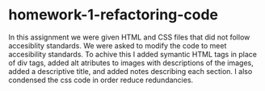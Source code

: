 # homework-1-refactoring-code
 In this assignment we were given HTML and CSS files that did not follow accesiblity standards. We were asked to modify the code to meet accesibility standards. To achive this I added symantic HTML tags in place of div tags, added alt atributes to images with descriptions of the images, added a descriptive title, and added notes describing each section. I also condensed the css code in order reduce redundancies. 
